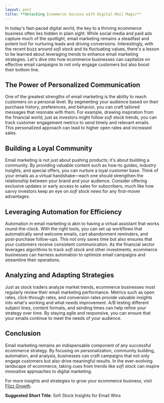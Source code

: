 ```yaml
---
layout: post
title: **Unlocking Ecommerce Success with Digital Mail Magic**
---
```



In today's fast-paced digital world, the key to a thriving ecommerce business often lies hidden in plain sight. While social media and paid ads capture much of the spotlight, email marketing remains a steadfast and potent tool for nurturing leads and driving conversions. Interestingly, with the recent buzz around *sofi stock* and its fluctuating values, there's a lesson to be learned about leveraging trends to enhance email marketing strategies. Let's dive into how ecommerce businesses can capitalize on effective email campaigns to not only engage customers but also boost their bottom line.

## The Power of Personalized Communication

One of the greatest strengths of email marketing is the ability to reach customers on a personal level. By segmenting your audience based on their purchase history, preferences, and behavior, you can craft tailored messages that resonate with them. For example, drawing inspiration from the financial world, just as investors might follow *sofi stock* trends, you can track customer engagement metrics to send timely and relevant emails. This personalized approach can lead to higher open rates and increased sales.

## Building a Loyal Community

Email marketing is not just about pushing products; it's about building a community. By providing valuable content such as how-to guides, industry insights, and special offers, you can nurture a loyal customer base. Think of your emails as a virtual handshake—each one should strengthen the relationship between your brand and your audience. Consider offering exclusive updates or early access to sales for subscribers, much like how savvy investors keep an eye on *sofi stock* news for any first-mover advantages.

## Leveraging Automation for Efficiency

Automation in email marketing is akin to having a virtual assistant that works round-the-clock. With the right tools, you can set up workflows that automatically send welcome emails, cart abandonment reminders, and post-purchase follow-ups. This not only saves time but also ensures that your customers receive consistent communication. As the financial sector leverages algorithms to track *sofi stock* and other investments, ecommerce businesses can harness automation to optimize email campaigns and streamline their operations.

## Analyzing and Adapting Strategies

Just as stock traders analyze market trends, ecommerce businesses must regularly review their email marketing performance. Metrics such as open rates, click-through rates, and conversion rates provide valuable insights into what's working and what needs improvement. A/B testing different subject lines, content formats, and sending times can help refine your strategy over time. By staying agile and responsive, you can ensure that your emails continue to meet the needs of your audience.

## Conclusion

Email marketing remains an indispensable component of any successful ecommerce strategy. By focusing on personalization, community building, automation, and analysis, businesses can craft campaigns that not only engage customers but also drive meaningful results. In the ever-evolving landscape of ecommerce, taking cues from trends like *sofi stock* can inspire innovative approaches to digital marketing.

For more insights and strategies to grow your ecommerce business, visit [Flizz Growth](https://flizzgrowth.com).

**Suggested Short Title**: Sofi Stock Insights for Email Wins